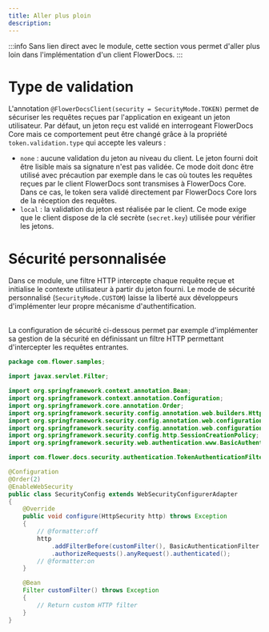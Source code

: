 ```yaml
---
title: Aller plus ploin
description: 
---
```


:::info
Sans lien direct avec le module, cette section vous permet d'aller plus loin dans l'implémentation d'un client FlowerDocs.
:::

# Type de validation

L'annotation `@FlowerDocsClient(security = SecurityMode.TOKEN)` permet de sécuriser les requêtes reçues par l'application en exigeant un jeton utilisateur.
Par défaut, un jeton reçu est validé en interrogeant FlowerDocs Core mais ce comportement peut être changé grâce à la propriété `token.validation.type` qui accepte les valeurs : 

* `none` : aucune validation du jeton au niveau du client. Le jeton fourni doit être lisible mais sa signature n'est pas validée. Ce mode doit donc être utilisé avec précaution par exemple dans le cas où toutes les requêtes reçues par le client FlowerDocs sont transmises à FlowerDocs Core. Dans ce cas, le token sera validé directement par FlowerDocs Core lors de la réception des requêtes.
* `local` : la validation du jeton est réalisée par le client. Ce mode exige que le client dispose de la clé secrète (`secret.key`) utilisée pour vérifier les jetons.


# Sécurité personnalisée

Dans ce module, une filtre HTTP intercepte chaque requête reçue et initialise le contexte utilisateur à partir du jeton fourni.
Le mode de sécurité personnalisé (`SecurityMode.CUSTOM`) laisse la liberté aux développeurs d'implémenter leur propre mécanisme d'authentification.

<br/>
La configuration de sécurité ci-dessous permet par exemple d'implémenter sa gestion de la sécurité en définissant un filtre HTTP permettant d'intercepter les requêtes entrantes.


```java
package com.flower.samples;

import javax.servlet.Filter;

import org.springframework.context.annotation.Bean;
import org.springframework.context.annotation.Configuration;
import org.springframework.core.annotation.Order;
import org.springframework.security.config.annotation.web.builders.HttpSecurity;
import org.springframework.security.config.annotation.web.configuration.EnableWebSecurity;
import org.springframework.security.config.annotation.web.configuration.WebSecurityConfigurerAdapter;
import org.springframework.security.config.http.SessionCreationPolicy;
import org.springframework.security.web.authentication.www.BasicAuthenticationFilter;

import com.flower.docs.security.authentication.TokenAuthenticationFilter;

@Configuration
@Order(2)
@EnableWebSecurity
public class SecurityConfig extends WebSecurityConfigurerAdapter
{
    @Override
    public void configure(HttpSecurity http) throws Exception
    {
        // @formatter:off
        http
            .addFilterBefore(customFilter(), BasicAuthenticationFilter.class)
            .authorizeRequests().anyRequest().authenticated();
        // @formatter:on
    }

    @Bean
    Filter customFilter() throws Exception
    {
        // Return custom HTTP filter
    }
}
```